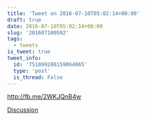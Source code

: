 ```yaml
---
title: 'Tweet on 2016-07-10T05:02:14+00:00'
draft: true
date: 2016-07-10T05:02:14+00:00
slug: '201607100502'
tags:
  - tweets
is_tweet: true
tweet_info:
  id: '751899288159064065'
  type: 'post'
  is_thread: False
---
```




<http://fb.me/2WKJQnB4w>

[Discussion](https://x.com/sytelus/status/751899288159064065)
